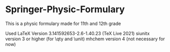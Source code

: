 # Springer-Physic-Formulary
This is a physic formulary made for 11th and 12th grade

Used LaTeX Version 3.141592653-2.6-1.40.23 (TeX Live 2021)
siunitx	version 3 or higher (for \qty and \unit)
mhchem	version 4 (not necessary for now)
